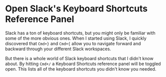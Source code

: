 # Open Slack's Keyboard Shortcuts Reference Panel

Slack has a ton of keyboard shortcuts, but you might only be familiar with
some of the more obvious ones. When I started using Slack, I quickly
discovered that `Cmd+}` and `Cmd+{` allow you to navigate forward and
backward through your different Slack workspaces.

But there is a whole world of Slack keyboard shortcuts that I didn't know
about. By hitting `Cmd+/` a Keyboard Shortcuts reference panel will be
toggled open. This lists all of the keyboard shortcuts you didn't know you
needed.
